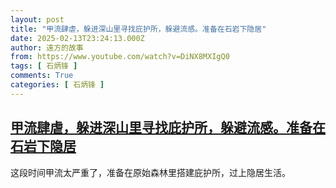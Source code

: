 ```yaml
---
layout: post
title: "甲流肆虐，躲进深山里寻找庇护所，躲避流感。准备在石岩下隐居"
date: 2025-02-13T23:24:13.000Z
author: 遠方的故事
from: https://www.youtube.com/watch?v=DiNX8MXIgQ0
tags: [ 石炳锋 ]
comments: True
categories: [ 石炳锋 ]
---
```

<!--1739489053000-->
[甲流肆虐，躲进深山里寻找庇护所，躲避流感。准备在石岩下隐居](https://www.youtube.com/watch?v=DiNX8MXIgQ0)
------

<div>
这段时间甲流太严重了，准备在原始森林里搭建庇护所，过上隐居生活。
</div>
